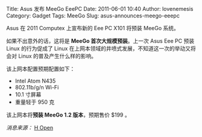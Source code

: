Title: Asus 发布 MeeGo EeePC
Date: 2011-06-01 10:40
Author: lovenemesis
Category: Gadget
Tags: MeeGo
Slug: asus-announces-meego-eeepc

Asus 在 2011 Computex 上宣布新的 Eee PC X101 将预装 MeeGo 系统。

如果不出意外的话，这将是 **MeeGo 首次大规模预装**。上一次 Asus Eee PC
预装 Linux 的行为促成了 Linux
在上网本领域的井喷式发展，不知道这一次的举动又将会对 Linux
的普及产生什么样的影响。

该上网本配置预期配置如下：

-   Intel Atom N435
-   802.11b/g/n Wi-Fi
-   10.1 寸屏幕
-   重量轻于 950 克

该上网本将**预装 MeeGo 1.2 版本**，预期售价 $199 。

*消息来源：* [H
Open](http://www.h-online.com/open/news/item/ASUS-launches-Eee-PC-with-MeeGo-1252773.html)
